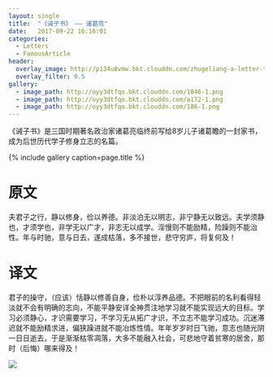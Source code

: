 ```yaml
---
layout: single
title:  "《诫子书》 —— 诸葛亮"
date:   2017-09-22 16:16:01
categories:
  - Letters
  - FamousArticle
header:
  overlay_image: http://p134u8vmw.bkt.clouddn.com/zhugeliang-a-letter-to-his-son.jpg
  overlay_filter: 0.5
gallery:
  - image_path: http://oyy3dtfqo.bkt.clouddn.com/1046-1.png
  - image_path: http://oyy3dtfqo.bkt.clouddn.com/a172-1.png
  - image_path: http://oyy3dtfqo.bkt.clouddn.com/186-1.png
---
```


《诫子书》是三国时期著名政治家诸葛亮临终前写给8岁儿子诸葛瞻的一封家书，成为后世历代学子修身立志的名篇。

{% include gallery caption=page.title %}

# 原文 #

夫君子之行，静以修身，俭以养德。非淡泊无以明志，非宁静无以致远。夫学须静也，才须学也，非学无以广才，非志无以成学。淫慢则不能励精，险躁则不能治性。年与时驰，意与日去，遂成枯落，多不接世，悲守穷庐，将复何及！

# 译文 #

君子的操守，（应该）恬静以修善自身，俭朴以淳养品德。不把眼前的名利看得轻淡就不会有明确的志向，不能平静安详全神贯注地学习就不能实现远大的目标。学习必须静心，才识需要学习，不学习无从拓广才识，不立志不能学习成功。沉迷滞迟就不能励精求进，偏狭躁进就不能冶炼性情。年年岁岁时日飞驰，意志也随光阴一日日逝去，于是渐渐枯零凋落，大多不能融入社会，可悲地守着贫寒的居舍，那时（后悔）哪来得及！

![](http://p134u8vmw.bkt.clouddn.com/zhugeliang-a-letter-to-his-son2.jpg)
